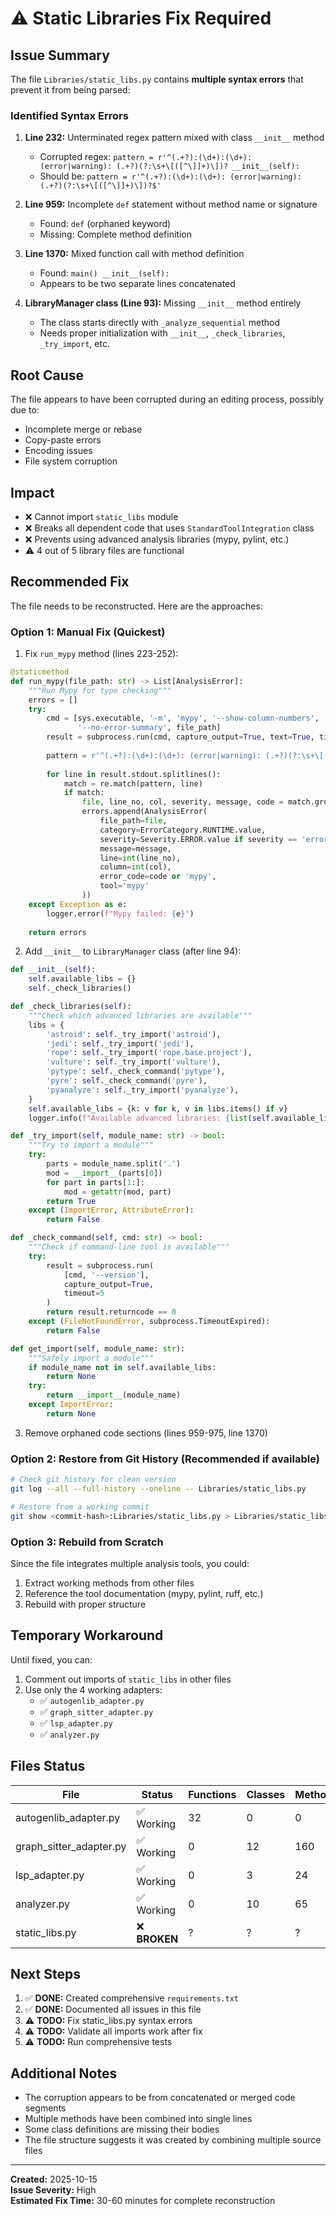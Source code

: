 # ⚠️ Static Libraries Fix Required

## Issue Summary

The file `Libraries/static_libs.py` contains **multiple syntax errors** that prevent it from being parsed:

### Identified Syntax Errors

1. **Line 232:** Unterminated regex pattern mixed with class `__init__` method
   - Corrupted regex: `pattern = r'^(.+?):(\d+):(\d+): (error|warning): (.+?)(?:\s+\[([^\]]+)\])? __init__(self):`
   - Should be: `pattern = r'^(.+?):(\d+):(\d+): (error|warning): (.+?)(?:\s+\[([^\]]+)\])?$'`

2. **Line 959:** Incomplete `def` statement without method name or signature
   - Found: `def` (orphaned keyword)
   - Missing: Complete method definition

3. **Line 1370:** Mixed function call with method definition
   - Found: `main() __init__(self):`
   - Appears to be two separate lines concatenated

4. **LibraryManager class (Line 93):** Missing `__init__` method entirely
   - The class starts directly with `_analyze_sequential` method
   - Needs proper initialization with `__init__`, `_check_libraries`, `_try_import`, etc.

## Root Cause

The file appears to have been corrupted during an editing process, possibly due to:
- Incomplete merge or rebase
- Copy-paste errors
- Encoding issues
- File system corruption

## Impact

- ❌ Cannot import `static_libs` module
- ❌ Breaks all dependent code that uses `StandardToolIntegration` class
- ❌ Prevents using advanced analysis libraries (mypy, pylint, etc.)
- ⚠️ 4 out of 5 library files are functional

## Recommended Fix

The file needs to be reconstructed. Here are the approaches:

### Option 1: Manual Fix (Quickest)

1. Fix `run_mypy` method (lines 223-252):
```python
@staticmethod
def run_mypy(file_path: str) -> List[AnalysisError]:
    """Run Mypy for type checking"""
    errors = []
    try:
        cmd = [sys.executable, '-m', 'mypy', '--show-column-numbers',
               '--no-error-summary', file_path]
        result = subprocess.run(cmd, capture_output=True, text=True, timeout=60)
        
        pattern = r'^(.+?):(\d+):(\d+): (error|warning): (.+?)(?:\s+\[([^\]]+)\])?$'
        
        for line in result.stdout.splitlines():
            match = re.match(pattern, line)
            if match:
                file, line_no, col, severity, message, code = match.groups()
                errors.append(AnalysisError(
                    file_path=file,
                    category=ErrorCategory.RUNTIME.value,
                    severity=Severity.ERROR.value if severity == 'error' else Severity.WARNING.value,
                    message=message,
                    line=int(line_no),
                    column=int(col),
                    error_code=code or 'mypy',
                    tool='mypy'
                ))
    except Exception as e:
        logger.error(f"Mypy failed: {e}")
    
    return errors
```

2. Add `__init__` to `LibraryManager` class (after line 94):
```python
def __init__(self):
    self.available_libs = {}
    self._check_libraries()

def _check_libraries(self):
    """Check which advanced libraries are available"""
    libs = {
        'astroid': self._try_import('astroid'),
        'jedi': self._try_import('jedi'),
        'rope': self._try_import('rope.base.project'),
        'vulture': self._try_import('vulture'),
        'pytype': self._check_command('pytype'),
        'pyre': self._check_command('pyre'),
        'pyanalyze': self._try_import('pyanalyze'),
    }
    self.available_libs = {k: v for k, v in libs.items() if v}
    logger.info(f"Available advanced libraries: {list(self.available_libs.keys())}")

def _try_import(self, module_name: str) -> bool:
    """Try to import a module"""
    try:
        parts = module_name.split('.')
        mod = __import__(parts[0])
        for part in parts[1:]:
            mod = getattr(mod, part)
        return True
    except (ImportError, AttributeError):
        return False

def _check_command(self, cmd: str) -> bool:
    """Check if command-line tool is available"""
    try:
        result = subprocess.run(
            [cmd, '--version'],
            capture_output=True,
            timeout=5
        )
        return result.returncode == 0
    except (FileNotFoundError, subprocess.TimeoutExpired):
        return False

def get_import(self, module_name: str):
    """Safely import a module"""
    if module_name not in self.available_libs:
        return None
    try:
        return __import__(module_name)
    except ImportError:
        return None
```

3. Remove orphaned code sections (lines 959-975, line 1370)

### Option 2: Restore from Git History (Recommended if available)

```bash
# Check git history for clean version
git log --all --full-history --oneline -- Libraries/static_libs.py

# Restore from a working commit
git show <commit-hash>:Libraries/static_libs.py > Libraries/static_libs.py
```

### Option 3: Rebuild from Scratch

Since the file integrates multiple analysis tools, you could:
1. Extract working methods from other files
2. Reference the tool documentation (mypy, pylint, ruff, etc.)
3. Rebuild with proper structure

## Temporary Workaround

Until fixed, you can:
1. Comment out imports of `static_libs` in other files
2. Use only the 4 working adapters:
   - ✅ `autogenlib_adapter.py`
   - ✅ `graph_sitter_adapter.py`
   - ✅ `lsp_adapter.py`
   - ✅ `analyzer.py`

## Files Status

| File | Status | Functions | Classes | Methods |
|------|--------|-----------|---------|---------|
| autogenlib_adapter.py | ✅ Working | 32 | 0 | 0 |
| graph_sitter_adapter.py | ✅ Working | 0 | 12 | 160 |
| lsp_adapter.py | ✅ Working | 0 | 3 | 24 |
| analyzer.py | ✅ Working | 0 | 10 | 65 |
| static_libs.py | ❌ **BROKEN** | ? | ? | ? |

## Next Steps

1. ✅ **DONE:** Created comprehensive `requirements.txt`
2. ✅ **DONE:** Documented all issues in this file
3. ⚠️ **TODO:** Fix static_libs.py syntax errors
4. ⚠️ **TODO:** Validate all imports work after fix
5. ⚠️ **TODO:** Run comprehensive tests

## Additional Notes

- The corruption appears to be from concatenated or merged code segments
- Multiple methods have been combined into single lines
- Some class definitions are missing their bodies
- The file structure suggests it was created by combining multiple source files

---

**Created:** 2025-10-15  
**Issue Severity:** High  
**Estimated Fix Time:** 30-60 minutes for complete reconstruction


